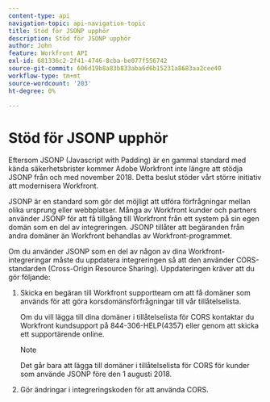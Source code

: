 ```yaml
---
content-type: api
navigation-topic: api-navigation-topic
title: Stöd för JSONP upphör
description: Stöd för JSONP upphör
author: John
feature: Workfront API
exl-id: 681336c2-2f41-4746-8cba-be077f556742
source-git-commit: 606d19b8a83b833aba6d6b15231a8683aa2cee40
workflow-type: tm+mt
source-wordcount: '203'
ht-degree: 0%

---
```


# Stöd för JSONP upphör

Eftersom JSONP (Javascript with Padding) är en gammal standard med kända säkerhetsbrister kommer Adobe Workfront inte längre att stödja JSONP från och med november 2018. Detta beslut stöder vårt större initiativ att modernisera Workfront.

JSONP är en standard som gör det möjligt att utföra förfrågningar mellan olika ursprung eller webbplatser. Många av Workfront kunder och partners använder JSONP för att få tillgång till Workfront från ett system på sin egen domän som en del av integreringen. JSONP tillåter att begäranden från andra domäner än Workfront behandlas av Workfront-programmet.

Om du använder JSONP som en del av någon av dina Workfront-integreringar måste du uppdatera integreringen så att den använder CORS-standarden (Cross-Origin Resource Sharing). Uppdateringen kräver att du gör följande:

1. Skicka en begäran till Workfront supportteam om att få domäner som används för att göra korsdomänsförfrågningar till vår tillåtelselista.

   Om du vill lägga till dina domäner i tillåtelselista för CORS kontaktar du Workfront kundsupport på 844-306-HELP(4357) eller genom att skicka ett supportärende online.

   >[!NOTE]
   >
   >Det går bara att lägga till domäner i tillåtelselista för CORS för kunder som använde JSONP före den 1 augusti 2018.


1. Gör ändringar i integreringskoden för att använda CORS.
